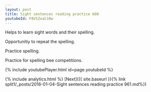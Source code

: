 ```yaml
---
layout: post
title: Sight sentences reading practice 680
youtubeId: F8VSZoaC10w
---
```

 
 
Helps to learn sight words and their spelling.

Opportunitiy to repeat the spelling. 

Practice spelling. 
 
Practice for spelling bee competitions. 
 
{% include youtubePlayer.html id=page.youtubeId %}
 
 
{% include analytics.html %} 
[Next]({{ site.baseurl }}{% link  split1/_posts/2016-01-04-Sight sentences reading practice 961.md%})
 
